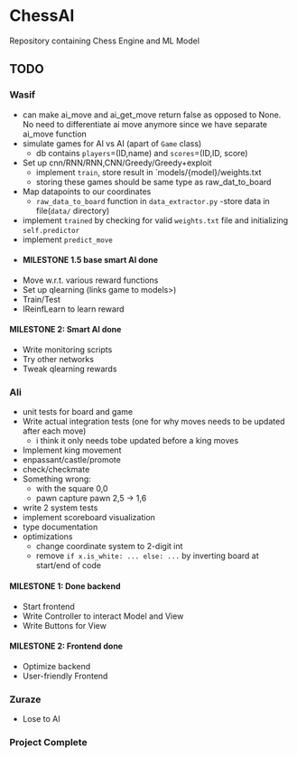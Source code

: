 # ChessAI

Repository containing Chess Engine and ML Model

## TODO
### **Wasif**
- can make ai_move and ai_get_move return false as opposed to None. No need to differentiate ai move anymore since we have separate ai_move function
- simulate games for AI vs AI (apart of `Game` class)
  - db contains `players`=(ID,name) and `scores`=(ID,ID, score)
- Set up cnn/RNN/RNN,CNN/Greedy/Greedy+exploit
  - implement `train`, store result in `models/{model}/weights.txt
  - storing these games should be same type as raw_dat_to_board
- Map datapoints to our coordinates
  - `raw_data_to_board` function in `data_extractor.py` -store data in file(`data/` directory)
- implement `trained` by checking for valid `weights.txt` file and initializing `self.predictor`
- implement `predict_move`
- #### MILESTONE 1.5 base smart AI done
- Move w.r.t. various reward functions
- Set up qlearning (links game to models>)
- Train/Test
- IReinfLearn to learn reward
#### MILESTONE 2: **Smart AI done**
- Write monitoring scripts
- Try other networks
- Tweak qlearning rewards

### **Ali**
- unit tests for board and game
- Write actual integration tests (one for why moves needs to be updated after each move)
  - i think it only needs tobe updated before a king moves
- Implement king movement
- enpassant/castle/promote
- check/checkmate
- Something wrong:
  - with the square 0,0
  - pawn capture pawn 2,5 -> 1,6
- write 2 system tests
- implement scoreboard visualization
- type documentation
- optimizations
  - change coordinate system to 2-digit int
  - remove `if x.is_white: ... else: ...` by inverting board at start/end of code

#### MILESTONE 1: **Done backend**
- Start frontend
- Write Controller to interact Model and View
- Write Buttons for View
#### MILESTONE 2: **Frontend done**
- Optimize backend
- User-friendly Frontend

### **Zuraze**
- Lose to AI

### Project Complete
